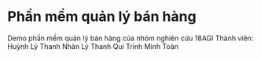 # Phần mềm quản lý bán hàng
Demo phần mềm quản lý bán hàng của nhóm nghiên cứu 18AGI
Thành viên:
Huỳnh Lý Thanh Nhàn
Lý Thanh	Qui
Trình Minh	Toàn
